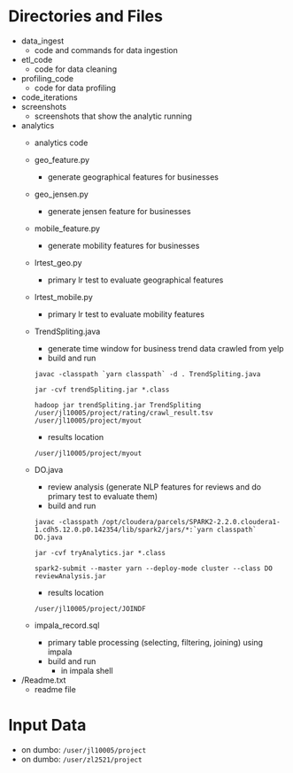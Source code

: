 # Directories and Files
* data_ingest
	* code and commands for data ingestion
* etl_code
	* code for data cleaning
* profiling_code
	* code for data profiling
* code_iterations
* screenshots
	* screenshots that show the analytic running
* analytics
	* analytics code
	* geo_feature.py
		* generate geographical features for businesses
	* geo_jensen.py
		* generate jensen feature for businesses
	* mobile_feature.py
		* generate mobility features for businesses
	* lrtest_geo.py
		* primary lr test to evaluate geographical features
	* lrtest_mobile.py
		* primary lr test to evaluate mobility features
	* TrendSpliting.java
		* generate time window for business trend data crawled from yelp
		* build and run
		
		```javac -classpath `yarn classpath` -d . TrendSpliting.java ```
		
		```jar -cvf trendSpliting.jar *.class ```
		
		```hadoop jar trendSpliting.jar TrendSpliting /user/jl10005/project/rating/crawl_result.tsv /user/jl10005/project/myout ```
		* results location
		
		```/user/jl10005/project/myout```
	* DO.java
		* review analysis (generate NLP features for reviews and do primary test to evaluate them)
		* build and run
		
		```javac -classpath /opt/cloudera/parcels/SPARK2-2.2.0.cloudera1-1.cdh5.12.0.p0.142354/lib/spark2/jars/*:`yarn classpath` DO.java ```
  		
  		```jar -cvf tryAnalytics.jar *.class```
  		
  		```spark2-submit --master yarn --deploy-mode cluster --class DO reviewAnalysis.jar ```
  		* results location
  		
  		```/user/jl10005/project/JOINDF```
  	* impala_record.sql
  		* primary table processing (selecting, filtering, joining) using impala
  		* build and run
  			* in impala shell
* /Readme.txt
	* readme file


# Input Data
* on dumbo: ```/user/jl10005/project```
* on dumbo: ```/user/zl2521/project```




